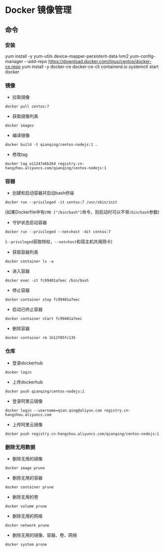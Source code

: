 # Docker 镜像管理

## 命令

### 安装
yum install -y yum-utils device-mapper-persistent-data lvm2
yum-config-manager --add-repo https://download.docker.com/linux/centos/docker-ce.repo
yum install -y docker-ce docker-ce-cli containerd.io
systemctl start docker

### 镜像
* 拉取镜像  
```shell
docker pull centos:7
```
* 获取镜像列表  
```shell
docker images
```

* 编译镜像  
```shell
docker build -t qianqing/centos-nodejs:1 .
```

* 修改tag  
```shell
docker tag a11247e6b264 registry.cn-hangzhou.aliyuncs.com/qianqing/centos-nodejs:1
```


### 容器
* 创建和启动容器并启动bash终端
```shell
docker run --privileged -it centos:7 /usr/sbin/init
```
(如果Dockerfile中有`CMD ["/bin/bash"]`命令，则启动时可以不带`/bin/bash`参数)

* 守护状态启动容器
```shell
docker run --privileged --net=host -dit centos:7
```
(`--privileged`获取特权，`--net=host`和宿主机共用网卡)

* 获取容器列表  
```shell
docker container ls -a
```
* 进入容器  
```shell
docker exec -it fc99401a7eec /bin/bash
```
* 停止容器  
```shell
docker container stop fc99401a7eec
```

* 启动已终止容器
```shell
docker container start fc99401a7eec
```

* 删除容器
```shell
docker container rm 1b12f05fc135
```

### 仓库

* 登录dockerhub  
```shell
docker login
```

* 上传dockerhub
```shell
docker push qianqing/centos-nodejs:1
```

* 登录阿里云镜像  
```shell
docker login --username=qian.qing@aliyun.com registry.cn-hangzhou.aliyuncs.com
```

* 上传阿里云镜像  
```shell
docker push registry.cn-hangzhou.aliyuncs.com/qianqing/centos-nodejs:1
```

### 删除无用数据
* 删除无用的镜像
```shell
docker image prune
```

* 删除无用的容器
```shell
docker container prune
```

* 删除无用的卷
```shell
docker volume prune
```

* 删除无用的网络
```shell
docker network prune
```

* 删除无用的镜像、容器、卷、网络
```shell
docker system prune
```
